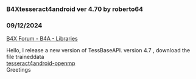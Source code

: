 ### B4Xtesseract4android ver 4.70 by roberto64
### 09/12/2024
[B4X Forum - B4A - Libraries](https://www.b4x.com/android/forum/threads/163068/)

Hello, I release a new version of TessBaseAPI. version 4.7 , download the file traineddata  
[tesseract4android-openmp](https://drive.google.com/file/d/1Y7IOP9z4TE5ncIYr5vG4OMa5qZgUM5vn/view?usp=share_link)  
Greetings
